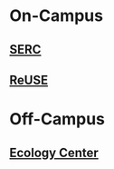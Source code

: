 # **On-Campus**
## [SERC](https://serc.berkeley.edu/)

## [ReUSE](https://reuse.berkeley.edu/)

# **Off-Campus**
## [Ecology Center](https://ecologycenter.org/)
